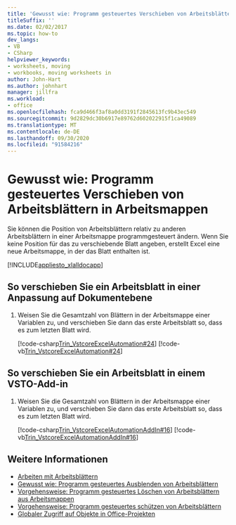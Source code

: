 ```yaml
---
title: 'Gewusst wie: Programm gesteuertes Verschieben von Arbeitsblättern in Arbeitsmappen'
titleSuffix: ''
ms.date: 02/02/2017
ms.topic: how-to
dev_langs:
- VB
- CSharp
helpviewer_keywords:
- worksheets, moving
- workbooks, moving worksheets in
author: John-Hart
ms.author: johnhart
manager: jillfra
ms.workload:
- office
ms.openlocfilehash: fca9d466f3af8a0dd3191f2845613fc9b43ec549
ms.sourcegitcommit: 9d2829dc30b6917e89762d602022915f1ca49089
ms.translationtype: MT
ms.contentlocale: de-DE
ms.lasthandoff: 09/30/2020
ms.locfileid: "91584216"
---
```

# <a name="how-to-programmatically-move-worksheets-within-workbooks"></a>Gewusst wie: Programm gesteuertes Verschieben von Arbeitsblättern in Arbeitsmappen
  Sie können die Position von Arbeitsblättern relativ zu anderen Arbeitsblättern in einer Arbeitsmappe programmgesteuert ändern. Wenn Sie keine Position für das zu verschiebende Blatt angeben, erstellt Excel eine neue Arbeitsmappe, in der das Blatt enthalten ist.

 [!INCLUDE[appliesto_xlalldocapp](../vsto/includes/appliesto-xlalldocapp-md.md)]

## <a name="to-move-a-worksheet-in-a-document-level-customization"></a>So verschieben Sie ein Arbeitsblatt in einer Anpassung auf Dokumentebene

1. Weisen Sie die Gesamtzahl von Blättern in der Arbeitsmappe einer Variablen zu, und verschieben Sie dann das erste Arbeitsblatt so, dass es zum letzten Blatt wird.

     [!code-csharp[Trin_VstcoreExcelAutomation#24](../vsto/codesnippet/CSharp/Trin_VstcoreExcelAutomationCS/Sheet1.cs#24)]
     [!code-vb[Trin_VstcoreExcelAutomation#24](../vsto/codesnippet/VisualBasic/Trin_VstcoreExcelAutomation/Sheet1.vb#24)]

## <a name="to-move-a-worksheet-in-a-vsto-add-in"></a>So verschieben Sie ein Arbeitsblatt in einem VSTO-Add-in

1. Weisen Sie die Gesamtzahl von Blättern in der Arbeitsmappe einer Variablen zu, und verschieben Sie dann das erste Arbeitsblatt so, dass es zum letzten Blatt wird.

     [!code-csharp[Trin_VstcoreExcelAutomationAddIn#16](../vsto/codesnippet/CSharp/trin_vstcoreexcelautomationaddin/ThisAddIn.cs#16)]
     [!code-vb[Trin_VstcoreExcelAutomationAddIn#16](../vsto/codesnippet/VisualBasic/trin_vstcoreexcelautomationaddin/ThisAddIn.vb#16)]

## <a name="see-also"></a>Weitere Informationen
- [Arbeiten mit Arbeitsblättern](../vsto/working-with-worksheets.md)
- [Gewusst wie: Programm gesteuertes Ausblenden von Arbeitsblättern](../vsto/how-to-programmatically-hide-worksheets.md)
- [Vorgehensweise: Programm gesteuertes Löschen von Arbeitsblättern aus Arbeitsmappen](../vsto/how-to-programmatically-delete-worksheets-from-workbooks.md)
- [Vorgehensweise: Programm gesteuertes schützen von Arbeitsblättern](../vsto/how-to-programmatically-protect-worksheets.md)
- [Globaler Zugriff auf Objekte in Office-Projekten](../vsto/global-access-to-objects-in-office-projects.md)
